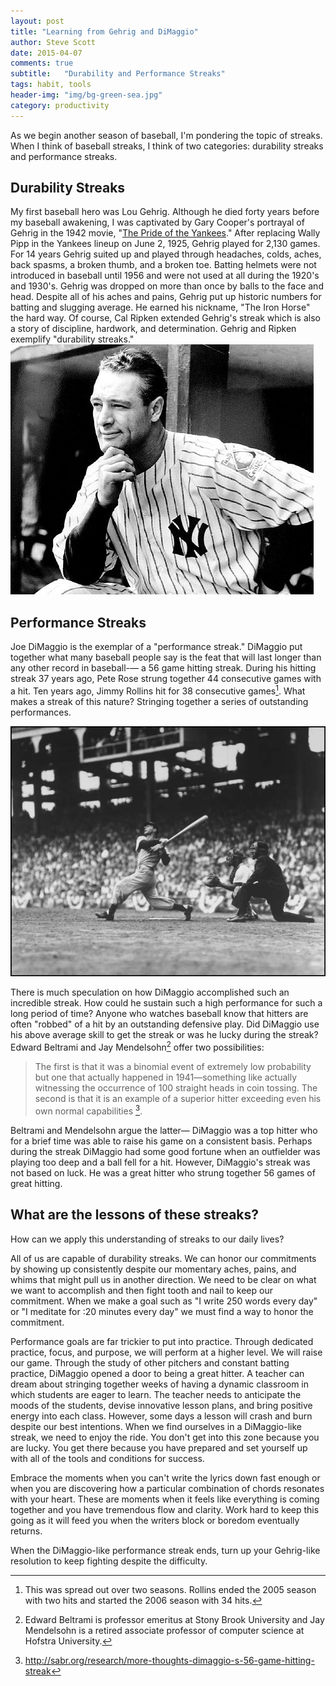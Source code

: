 ```yaml
---
layout: post
title: "Learning from Gehrig and DiMaggio"
author: Steve Scott
date: 2015-04-07
comments: true
subtitle:   "Durability and Performance Streaks"
tags: habit, tools
header-img: "img/bg-green-sea.jpg"
category: productivity
---
```

As we begin another season of baseball, I'm pondering the topic of streaks.  When I think of baseball streaks, I think of two categories:  durability streaks and performance streaks.


## Durability Streaks

My first baseball hero was Lou Gehrig.  Although he died forty years before my baseball awakening, I was captivated by Gary Cooper's portrayal of Gehrig in the 1942 movie, "[The Pride of the Yankees](http://en.wikipedia.org/wiki/The_Pride_of_the_Yankees)." After replacing Wally Pipp in the Yankees lineup on June 2, 1925, Gehrig played for 2,130 games.  For 14 years Gehrig suited up and played through headaches, colds, aches, back spasms, a broken thumb, and a broken toe.  Batting helmets were not introduced in baseball until 1956 and were not used at all during the 1920's and 1930's.  Gehrig was dropped on more than once by balls to the face and head.  Despite all of his aches and pains, Gehrig put up historic numbers for batting and slugging average.  He earned his nickname, "The Iron Horse" the hard way.  Of course, Cal Ripken extended Gehrig's streak which is also a story of discipline, hardwork, and determination.  Gehrig and Ripken exemplify "durability streaks." ![Lou Gehrig](/img/lou-Gehrig.jpg)

## Performance Streaks
Joe DiMaggio is the exemplar of a "performance streak." DiMaggio put together what many baseball people say is the feat that will last longer than any other record in baseball-— a 56 game hitting streak.  During his hitting streak 37 years ago, Pete Rose strung together 44 consecutive games with a hit.  Ten years ago, Jimmy Rollins hit for 38 consecutive games[^1].  What makes a streak of this nature?  Stringing together a series of outstanding performances.

![Joe DiMaggio](/img/joe_dimaggio_hitting.jpg)

There is much speculation on how DiMaggio accomplished such an incredible streak.  How could he sustain such a high performance for such a long period of time?  Anyone who watches baseball know that hitters are often "robbed" of a hit by an outstanding defensive play.  Did DiMaggio use his above average skill to get the streak or was he lucky during the streak?  Edward Beltrami and Jay Mendelsohn[^2] offer two possibilities: 

> The first is that it was a binomial event of extremely low probability but one that actually happened in 1941—something like actually witnessing the occurrence of 100 straight heads in coin tossing. The second is that it is an example of a superior hitter exceeding even his own normal capabilities [^sabr].

Beltrami and Mendelsohn argue the latter— DiMaggio was a top hitter who for a brief time was able to raise his game on a consistent basis.   Perhaps during the streak DiMaggio had some good fortune when an outfielder was playing too deep and a ball fell for a hit.  However, DiMaggio's streak was not based on luck.  He was a great hitter who strung together 56 games of great hitting.


## What are the lessons of these streaks?

How can we apply this understanding of streaks to our daily lives?  

All of us are capable of durability streaks.  We can honor our commitments by showing up consistently despite our momentary aches, pains, and whims that might pull us in another direction.  We need to be clear on what we want to accomplish and then fight tooth and nail to keep our commitment.  When we make a goal such as "I write 250 words every day" or "I meditate for :20 minutes every day" we must find a way to honor the commitment.

Performance goals are far trickier to put into practice.  Through dedicated practice, focus, and purpose, we will perform at a higher level.  We will raise our game.  Through the study of other pitchers and constant batting practice, DiMaggio opened a door to being a great hitter.  A teacher can dream about stringing together weeks of having a dynamic classroom in which students are eager to learn.  The teacher needs to anticipate the moods of the students, devise innovative lesson plans, and bring positive energy into each class.  However, some days a lesson will crash and burn despite our best intentions.  When we find ourselves in a  DiMaggio-like streak, we need to enjoy the ride.  You don't get into this zone because you are lucky.  You get there because you have prepared and set yourself up with all of the tools and conditions for success.

Embrace the moments when you can't write the lyrics down fast enough or when you are discovering how a particular combination of chords resonates with your heart.  These are moments when it feels like everything is coming together and you have tremendous flow and clarity.  Work hard to keep this going as it will feed you when the writers block or boredom eventually returns.  

When the DiMaggio-like performance streak ends, turn up your Gehrig-like resolution to keep fighting despite the difficulty.


[^2]: Edward Beltrami is professor emeritus at Stony Brook University and Jay Mendelsohn is a retired associate professor of computer science at Hofstra University.
[^1]: This was spread out over two seasons.  Rollins ended the 2005 season with two hits and started the 2006 season with 34 hits.
[^sabr]: http://sabr.org/research/more-thoughts-dimaggio-s-56-game-hitting-streak

